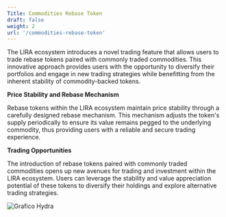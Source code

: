 ```yaml
---
Title: Commodities Rebase Token
draft: false
weight: 2
url: '/commodities-rebase-token'
---
```


The LIRA ecosystem introduces
a novel trading feature that allows users to trade rebase tokens
paired with commonly traded commodities. This innovative approach
provides users with the opportunity to diversify their portfolios and
engage in new trading strategies while benefitting from the inherent
stability of commodity-backed tokens.

 **Price Stability and Rebase Mechanism**

 Rebase tokens within the
LIRA ecosystem maintain price stability through a carefully designed
rebase mechanism. This mechanism adjusts the token's supply
periodically to ensure its value remains pegged to the underlying
commodity, thus providing users with a reliable and secure trading
experience.

**Trading Opportunities**

The introduction of rebase tokens paired
with commonly traded commodities opens up new avenues for trading and
investment within the LIRA ecosystem. Users can leverage the stability
and value appreciation potential of these tokens to diversify their
holdings and explore alternative trading strategies.



![Grafico Hydra](/images/Hydranew.png)
